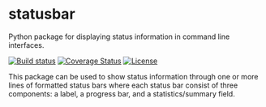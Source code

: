 # statusbar

Python package for displaying status information in command line interfaces.

[![Build status](https://img.shields.io/travis/mailund/progressbar.svg)](https://travis-ci.org/mailund/statusbar)
[![Coverage Status](https://img.shields.io/coveralls/mailund/statusbar.svg)](https://coveralls.io/github/mailund/statusbar)
[![License](https://img.shields.io/badge/license-GPL%20%28%3E=%203%29-brightgreen.svg?style=flat)](http://www.gnu.org/licenses/gpl-3.0.html)


This package can be used to show status information through one or more lines of formatted status bars where each status bar consist of three components: a label, a progress bar, and a statistics/summary field.
